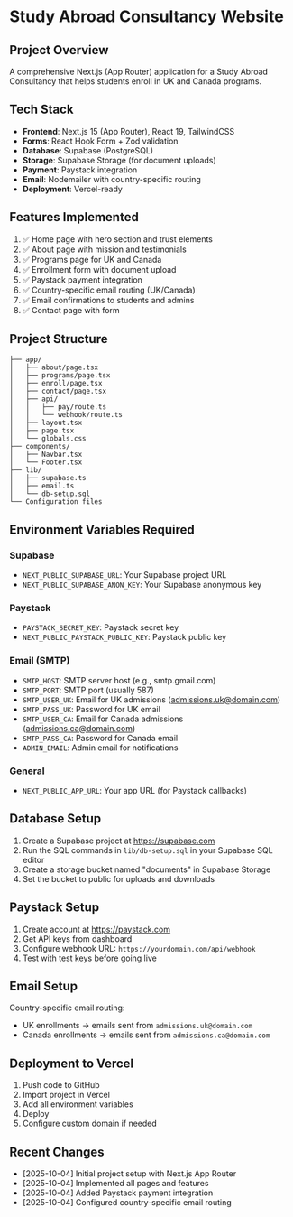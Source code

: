 # Study Abroad Consultancy Website

## Project Overview
A comprehensive Next.js (App Router) application for a Study Abroad Consultancy that helps students enroll in UK and Canada programs.

## Tech Stack
- **Frontend**: Next.js 15 (App Router), React 19, TailwindCSS
- **Forms**: React Hook Form + Zod validation
- **Database**: Supabase (PostgreSQL)
- **Storage**: Supabase Storage (for document uploads)
- **Payment**: Paystack integration
- **Email**: Nodemailer with country-specific routing
- **Deployment**: Vercel-ready

## Features Implemented
1. ✅ Home page with hero section and trust elements
2. ✅ About page with mission and testimonials
3. ✅ Programs page for UK and Canada
4. ✅ Enrollment form with document upload
5. ✅ Paystack payment integration
6. ✅ Country-specific email routing (UK/Canada)
7. ✅ Email confirmations to students and admins
8. ✅ Contact page with form

## Project Structure
```
├── app/
│   ├── about/page.tsx
│   ├── programs/page.tsx
│   ├── enroll/page.tsx
│   ├── contact/page.tsx
│   ├── api/
│   │   ├── pay/route.ts
│   │   └── webhook/route.ts
│   ├── layout.tsx
│   ├── page.tsx
│   └── globals.css
├── components/
│   ├── Navbar.tsx
│   └── Footer.tsx
├── lib/
│   ├── supabase.ts
│   ├── email.ts
│   └── db-setup.sql
└── Configuration files
```

## Environment Variables Required

### Supabase
- `NEXT_PUBLIC_SUPABASE_URL`: Your Supabase project URL
- `NEXT_PUBLIC_SUPABASE_ANON_KEY`: Your Supabase anonymous key

### Paystack
- `PAYSTACK_SECRET_KEY`: Paystack secret key
- `NEXT_PUBLIC_PAYSTACK_PUBLIC_KEY`: Paystack public key

### Email (SMTP)
- `SMTP_HOST`: SMTP server host (e.g., smtp.gmail.com)
- `SMTP_PORT`: SMTP port (usually 587)
- `SMTP_USER_UK`: Email for UK admissions (admissions.uk@domain.com)
- `SMTP_PASS_UK`: Password for UK email
- `SMTP_USER_CA`: Email for Canada admissions (admissions.ca@domain.com)
- `SMTP_PASS_CA`: Password for Canada email
- `ADMIN_EMAIL`: Admin email for notifications

### General
- `NEXT_PUBLIC_APP_URL`: Your app URL (for Paystack callbacks)

## Database Setup
1. Create a Supabase project at https://supabase.com
2. Run the SQL commands in `lib/db-setup.sql` in your Supabase SQL editor
3. Create a storage bucket named "documents" in Supabase Storage
4. Set the bucket to public for uploads and downloads

## Paystack Setup
1. Create account at https://paystack.com
2. Get API keys from dashboard
3. Configure webhook URL: `https://yourdomain.com/api/webhook`
4. Test with test keys before going live

## Email Setup
Country-specific email routing:
- UK enrollments → emails sent from `admissions.uk@domain.com`
- Canada enrollments → emails sent from `admissions.ca@domain.com`

## Deployment to Vercel
1. Push code to GitHub
2. Import project in Vercel
3. Add all environment variables
4. Deploy
5. Configure custom domain if needed

## Recent Changes
- [2025-10-04] Initial project setup with Next.js App Router
- [2025-10-04] Implemented all pages and features
- [2025-10-04] Added Paystack payment integration
- [2025-10-04] Configured country-specific email routing
